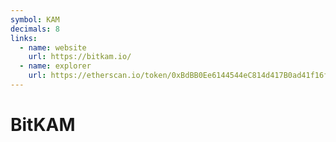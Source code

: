 ```yaml
---
symbol: KAM
decimals: 8
links:
  - name: website
    url: https://bitkam.io/
  - name: explorer
    url: https://etherscan.io/token/0xBdBB0Ee6144544eC814d417B0ad41f16fC8B858E
---
```


# BitKAM
